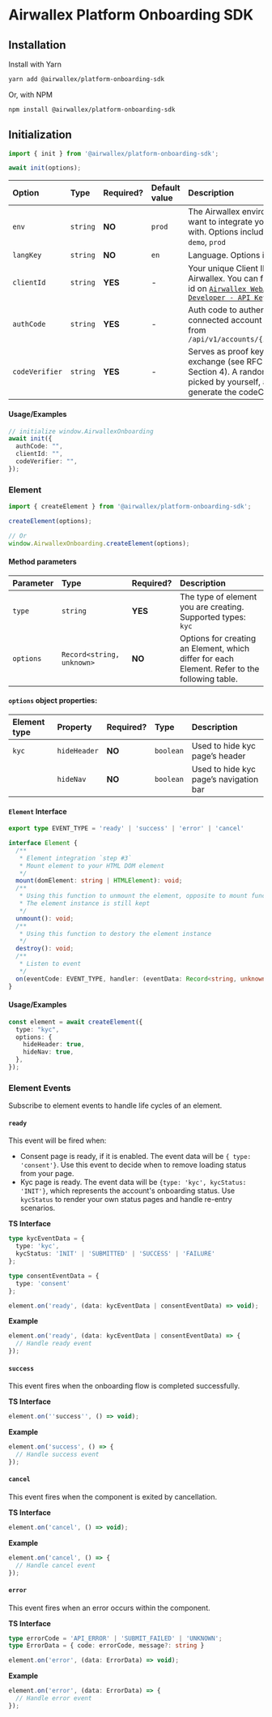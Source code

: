 # Airwallex Platform Onboarding SDK

## Installation

Install with Yarn

```bash
yarn add @airwallex/platform-onboarding-sdk
```

Or, with NPM

```bash
npm install @airwallex/platform-onboarding-sdk
```

## Initialization

```ts
import { init } from '@airwallex/platform-onboarding-sdk';

await init(options);
```

| Option         | Type     | Required? | Default value | Description |
| :------------- | :------- | :----------- | :----------- | :----------- |
| `env`          | `string` | **NO** | `prod` | The Airwallex environment you want to integrate your application with. Options include: `staging`, `demo`, `prod` |
| `langKey`      | `string` | **NO** | `en` | Language. Options include: `en`, `zh` |
| `clientId`     | `string` | **YES** | - | Your unique Client ID issued by Airwallex. You can find the client id on [`Airwallex WebApp - Developer - API Keys`](https://www.airwallex.com/app/account/apiKeys) |
| `authCode`     | `string` | **YES** | - | Auth code to authenticate the connected account retrieved from `/api/v1/accounts/{id}/authorize` |
| `codeVerifier` | `string` | **YES** | - | Serves as proof key for code exchange (see RFC 7636 Section 4). A random string picked by yourself, and used to generate the codeChallenge. |

#### Usage/Examples

```ts
// initialize window.AirwallexOnboarding
await init({
  authCode: "",
  clientId: "",
  codeVerifier: "",
});
```

### Element

```ts
import { createElement } from '@airwallex/platform-onboarding-sdk';

createElement(options);

// Or
window.AirwallexOnboarding.createElement(options);
```

#### Method parameters

| Parameter | Type                      | Required? | Description                         |
| :-------- | :------------------------ | :------- | :----------------------------------- |
| `type`    | `string`                  | **YES**  | The type of element you are creating. Supported types: `kyc` |
| `options` | `Record<string, unknown>` | **NO**   | Options for creating an Element, which differ for each Element. Refer to the following table.                       |

#### `options` object properties:

| Element type | Property     | Required? | Type      | Description                    |
| :----------- | :-------     | :-------- | :-------- | :----------------------------- |
| `kyc`        | `hideHeader` | **NO**    | `boolean` | Used to hide kyc page’s header |
|              | `hideNav`    | **NO**    | `boolean` | Used to hide kyc page’s navigation bar |

#### `Element` Interface

```ts
export type EVENT_TYPE = 'ready' | 'success' | 'error' | 'cancel'

interface Element {
  /**
   * Element integration `step #3`
   * Mount element to your HTML DOM element
   */
  mount(domElement: string | HTMLElement): void;
  /**
   * Using this function to unmount the element, opposite to mount function
   * The element instance is still kept
   */
  unmount(): void;
  /**
   * Using this function to destory the element instance
   */
  destroy(): void;
  /**
   * Listen to event
   */
  on(eventCode: EVENT_TYPE, handler: (eventData: Record<string, unknown>) => void): void;
}
```

#### Usage/Examples

```ts
const element = await createElement({
  type: "kyc",
  options: {
    hideHeader: true,
    hideNav: true,
  },
});
```

### Element Events

Subscribe to element events to handle life cycles of an element.

#### `ready`

This event will be fired when:
- Consent page is ready, if it is enabled. The event data will be `{ type: 'consent'}`. Use this event to decide when to remove loading status from your page.
- Kyc page is ready. The event data will be `{type: 'kyc', kycStatus: 'INIT'}`, which represents the account's onboarding status. Use `kycStatus` to render your own status pages and handle re-entry scenarios.

**TS Interface**

```ts
type kycEventData = {
  type: 'kyc',
  kycStatus: 'INIT' | 'SUBMITTED' | 'SUCCESS' | 'FAILURE'
};

type consentEventData = {
  type: 'consent'
};

element.on('ready', (data: kycEventData | consentEventData) => void);
```

**Example**

```ts
element.on('ready', (data: kycEventData | consentEventData) => {
  // Handle ready event
});
```

#### `success`

This event fires when the onboarding flow is completed successfully.

**TS Interface**

```ts
element.on(''success'', () => void);
```

**Example**

```ts
element.on('success', () => {
  // Handle success event
});
```

#### `cancel`

This event fires when the component is exited by cancellation.

**TS Interface**

```ts
element.on('cancel', () => void);
```

**Example**

```ts
element.on('cancel', () => {
  // Handle cancel event
});
```

#### `error`

This event fires when an error occurs within the component.

**TS Interface**

```ts
type errorCode = 'API_ERROR' | 'SUBMIT_FAILED' | 'UNKNOWN';
type ErrorData = { code: errorCode, message?: string }

element.on('error', (data: ErrorData) => void);
```

**Example**

```ts
element.on('error', (data: ErrorData) => {
  // Handle error event
});
```
